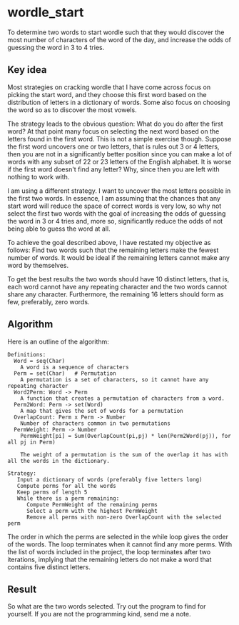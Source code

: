 # wordle_start
To determine two words to start wordle such that they would discover the most number of characters of the
word of the day, and increase the odds of guessing the word in 3 to 4 tries.

## Key idea

Most strategies on cracking wordle that I have come across focus on picking the start word, and they choose 
this first word based on the distribution of letters in a dictionary of words. Some also focus on choosing 
the word so as to discover the most vowels. 

The strategy leads to the obvious question: What do you do after the first word? At that point many focus on
selecting the next word based on the letters found in the first word. This is not a simple exercise though. 
Suppose the first word uncovers one or two letters, that is rules out 3 or 4 letters, then you are not in a
significantly better position since you can make a lot of words with any subset of 22 or 23 letters of the English
alphabet. It is worse if the first word doesn't find any letter? Why, since then you are left with nothing to work with.

I am using a different strategy. I want to uncover the most letters possible in the first two words. In essence, I am 
assuming that the chances that any start word will reduce the space of correct words is very low, so why not select the
first two words with the goal of increasing the odds of guessing the word in 3 or 4 tries and, more so, significantly 
reduce the odds of not being able to guess the word at all. 

To achieve the goal described above, I have restated my objective as follows:  Find two words such that the remaining letters 
make the fewest number of words. It would be ideal if the remaining letters cannot make any word by themselves.

To get the best results the two words should have 10 distinct letters, that is, each word cannot have any repeating character and the two
words cannot share any character. Furthermore, the remaining 16 letters should form as few, preferably, zero words. 

## Algorithm

Here is an outline of the algorithm:

```
Definitions:
  Word = seq(Char)
    A word is a sequence of characters
  Perm = set(Char)   # Permutation
    A permutation is a set of characters, so it cannot have any repeating character
  Word2Perm: Word -> Perm
    A function that creates a permutation of characters from a word.
  Perm2Word: Perm -> set(Word)
    A map that gives the set of words for a permutation
  OverlapCount: Perm x Perm -> Number
    Number of characters common in two permutations
  PermWeight: Perm -> Number
    PermWeight[pi] = Sum(OverlapCount(pi,pj) * len(Perm2Word(pj)), for all pj in Perm)
    
    The weight of a permutation is the sum of the overlap it has with all the words in the dictionary.

Strategy:
   Input a dictionary of words (preferably five letters long)
   Compute perms for all the words
   Keep perms of length 5
   While there is a perm remaining:
      Compute PermWeight of the remaining perms
      Select a perm with the highest PermWeight
      Remove all perms with non-zero OverlapCount with the selected perm
 ```
 
 The order in which the perms are selected in the while loop gives the order of the words. The loop terminates when
 it cannot find any more perms. With the list of words included in the project, the loop terminates after two iterations,
 implying that the remaining letters do not make a word that contains five distinct letters.
 
 ## Result
 So what are the two words selected. Try out the program to find for yourself. If you are not the programming kind, send me a note.
 
 
